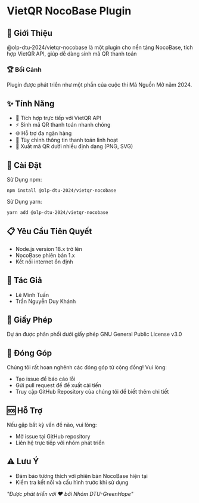 # VietQR NocoBase Plugin
## 🌟 Giới Thiệu
@olp-dtu-2024/vietqr-nocobase là một plugin cho nền tảng NocoBase, tích hợp VietQR API, giúp dễ dàng sinh mã QR thanh toán
### 🏆 Bối Cảnh
Plugin được phát triển như một phần của cuộc thi Mã Nguồn Mở năm 2024.

## ✨ Tính Năng
- 🏦 Tích hợp trực tiếp với VietQR API
- ⚡ Sinh mã QR thanh toán nhanh chóng
- 🌐 Hỗ trợ đa ngân hàng
- 🔧 Tùy chỉnh thông tin thanh toán linh hoạt
- 📄 Xuất mã QR dưới nhiều định dạng (PNG, SVG)

## 🚀 Cài Đặt
Sử Dụng npm:

```
npm install @olp-dtu-2024/vietqr-nocobase
```
Sử Dụng yarn:
```
yarn add @olp-dtu-2024/vietqr-nocobase
```
## 📋 Yêu Cầu Tiên Quyết
- Node.js version 18.x trở lên
- NocoBase phiên bản 1.x
- Kết nối internet ổn định
## 👥 Tác Giả
- Lê Minh Tuấn
- Trần Nguyễn Duy Khánh
## 📄 Giấy Phép
Dự án được phân phối dưới giấy phép GNU General Public License v3.0
## 🤝 Đóng Góp
Chúng tôi rất hoan nghênh các đóng góp từ cộng đồng! Vui lòng:

- Tạo issue để báo cáo lỗi
- Gửi pull request để đề xuất cải tiến
- Truy cập GitHub Repository của chúng tôi để biết thêm chi tiết

## 🆘 Hỗ Trợ
Nếu gặp bất kỳ vấn đề nào, vui lòng:

- Mở issue tại GitHub repository
- Liên hệ trực tiếp với nhóm phát triển
## ⚠️ Lưu Ý
- Đảm bảo tương thích với phiên bản NocoBase hiện tại
- Kiểm tra kết nối và cấu hình trước khi sử dụng



*"Được phát triển với ❤️ bởi Nhóm DTU-GreenHope"*
